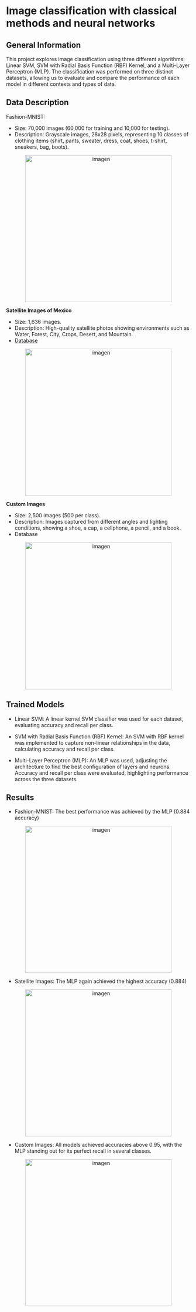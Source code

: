 # Image classification with classical methods and neural networks
## General Information
This project explores image classification using three different algorithms: Linear SVM, SVM with Radial Basis Function (RBF) Kernel, and a Multi-Layer Perceptron (MLP). The classification was performed on three distinct datasets, allowing us to evaluate and compare the performance of each model in different contexts and types of data.

## Data Description 
Fashion-MNIST:
* Size: 70,000 images (60,000 for training and 10,000 for testing).
* Description: Grayscale images, 28x28 pixels, representing 10 classes of clothing items (shirt, pants, sweater, dress, coat, shoes, t-shirt, sneakers, bag, boots).
<p align="center">
  <img src="https://github.com/user-attachments/assets/f801ae74-6ee1-4a98-aac2-e505870d0db4" alt="imagen" width="400">
</p>



**Satellite Images of Mexico**
* Size: 1,636 images.
* Description: High-quality satellite photos showing environments such as Water, Forest, City, Crops, Desert, and Mountain.
* [Database](https://drive.google.com/drive/folders/1yGcbQ6B4GoTHrbmBPHRFVF1dMFafQrpN?usp=sharing) 
<p align="center">
  <img src="https://github.com/user-attachments/assets/154c0dd6-7cc9-415d-a874-cdf7d1d93952" alt="imagen" width="400">
</p>



**Custom Images**
* Size: 2,500 images (500 per class).
* Description: Images captured from different angles and lighting conditions, showing a shoe, a cap, a cellphone, a pencil, and a book.
* Database
<p align="center">
  <img src="https://github.com/user-attachments/assets/034ae7ba-14ab-4c45-b3ba-87d16ada8db5" alt="imagen" width="400">
</p>

## Trained Models

* Linear SVM: A linear kernel SVM classifier was used for each dataset, evaluating accuracy and recall per class.

* SVM with Radial Basis Function (RBF) Kernel: An SVM with RBF kernel was implemented to capture non-linear relationships in the data, calculating accuracy and recall per class.

* Multi-Layer Perceptron (MLP): An MLP was used, adjusting the architecture to find the best configuration of layers and neurons. Accuracy and recall per class were evaluated, highlighting performance across the three datasets.

## Results

* Fashion-MNIST: The best performance was achieved by the MLP (0.884 accuracy)
<p align="center">
  <img src="https://github.com/user-attachments/assets/27d52aa8-b340-4e7a-a628-c3dbe1675cd6" alt="imagen" width="400">
</p>


* Satellite Images: The MLP again achieved the highest accuracy (0.884)
<p align="center">
  <img src="https://github.com/user-attachments/assets/05900a1e-1559-4147-9414-9fd2d3539ba5" alt="imagen" width="400">
</p>



* Custom Images: All models achieved accuracies above 0.95, with the MLP standing out for its perfect recall in several classes.
<p align="center">
  <img src="https://github.com/user-attachments/assets/d00a4ceb-59a9-4cda-b1bf-82db7ff440b3" alt="imagen" width="400">
</p>
      
